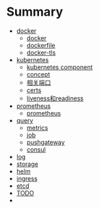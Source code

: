 # Summary
* [docker]()
  * [docker](chapters/docker/docker.md)
  * [dockerfile](chapters/docker/dockerfile.md)
  * [docker-tls](chapters/docker/dockertls.md)
* [ kubernetes]()
  * [kubernetes component](chapters/kubernetes/component.md)
  * [concept](chapters/kubernetes/concept.md)
  * [相关端口](chapters/kubernetes/port.md)
  * [certs](chapters/kubernetes/-certs.md)
  * [liveness和readiness](chapters/kubernetes/probe.md)
* [prometheus]()
  * [prometheus](chapters/prometheus/prometheus.md)
* [query](chapters/prometheus/query.md)
  * [metrics](chapters/prometheus/metrics.md)
  * [job](chapters/prometheus/job.md)
  * [pushgateway](chapters/prometheus/pushgateway.md)
  * [consul](chapters/prometheus/consul.md)
* [log]()
* [storage]()
* [helm]()
* [ingress]()
* [etcd]()
* [TODO](chapters/4.md)
* 



